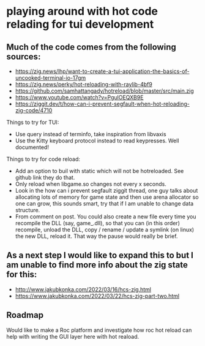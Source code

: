 # playing around with hot code relading for tui development

## Much of the code comes from the following sources:
  - https://zig.news/lhp/want-to-create-a-tui-application-the-basics-of-uncooked-terminal-io-17gm
  - https://zig.news/perky/hot-reloading-with-raylib-4bf9
  - https://github.com/samhattangady/hotreload/blob/master/src/main.zig
  - https://www.youtube.com/watch?v=PgulOEQXB9E
  - https://ziggit.dev/t/how-can-i-prevent-segfault-when-hot-reloading-zig-code/4710

Things to try for TUI:
 - Use query instead of terminfo, take inspiration from libvaxis 
 - Use the Kitty keyboard protocol instead to read keypresses. Well documented!

Things to try for code reload:
 - Add an option to buil with static which will not be hotreloaded. See github link they do that.
 - Only reload when libgame.so changes not every x seconds.
 - Look in the how can i prevent segfault ziggit thread, one guy talks about allocating lots of memory for game state and then use arena allocator so one can grow, this sounds smart, try that if I am unable to change data structure.
 - From comment on post. 
    You could also create a new file every time you recompile the DLL (say, game_<timestamp>.dll), so that you can (in this order) recompile, unload the DLL, copy / rename / update a symlink (on linux) the new DLL, reload it. That way the pause would really be brief.

## As a next step I would like to expand this to but I am unable to find more info about the zig state for this:
  - http://www.jakubkonka.com/2022/03/16/hcs-zig.html
  - https://www.jakubkonka.com/2022/03/22/hcs-zig-part-two.html

## Roadmap
  Would like to make a Roc platform and investigate how roc hot reload can help with writing the GUI layer here with hot reaload.
